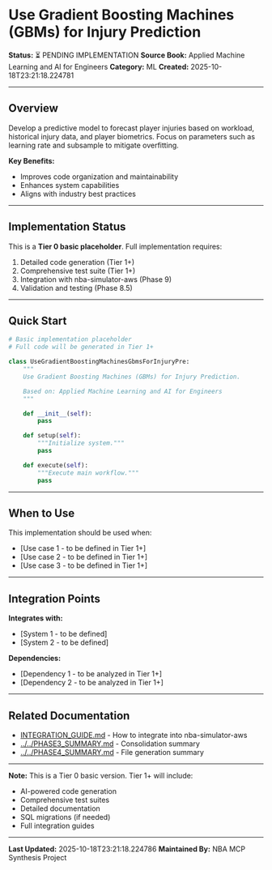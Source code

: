 # Use Gradient Boosting Machines (GBMs) for Injury Prediction

**Status:** ⏳ PENDING IMPLEMENTATION
**Source Book:** Applied Machine Learning and AI for Engineers
**Category:** ML
**Created:** 2025-10-18T23:21:18.224781

---

## Overview

Develop a predictive model to forecast player injuries based on workload, historical injury data, and player biometrics. Focus on parameters such as learning rate and subsample to mitigate overfitting.

**Key Benefits:**
- Improves code organization and maintainability
- Enhances system capabilities
- Aligns with industry best practices

---

## Implementation Status

This is a **Tier 0 basic placeholder**. Full implementation requires:
1. Detailed code generation (Tier 1+)
2. Comprehensive test suite (Tier 1+)
3. Integration with nba-simulator-aws (Phase 9)
4. Validation and testing (Phase 8.5)

---

## Quick Start

```python
# Basic implementation placeholder
# Full code will be generated in Tier 1+

class UseGradientBoostingMachinesGbmsForInjuryPre:
    """
    Use Gradient Boosting Machines (GBMs) for Injury Prediction.

    Based on: Applied Machine Learning and AI for Engineers
    """

    def __init__(self):
        pass

    def setup(self):
        """Initialize system."""
        pass

    def execute(self):
        """Execute main workflow."""
        pass
```

---

## When to Use

This implementation should be used when:
- [Use case 1 - to be defined in Tier 1+]
- [Use case 2 - to be defined in Tier 1+]
- [Use case 3 - to be defined in Tier 1+]

---

## Integration Points

**Integrates with:**
- [System 1 - to be defined]
- [System 2 - to be defined]

**Dependencies:**
- [Dependency 1 - to be analyzed in Tier 1+]
- [Dependency 2 - to be analyzed in Tier 1+]

---

## Related Documentation

- [INTEGRATION_GUIDE.md](INTEGRATION_GUIDE.md) - How to integrate into nba-simulator-aws
- [../../PHASE3_SUMMARY.md](../../PHASE3_SUMMARY.md) - Consolidation summary
- [../../PHASE4_SUMMARY.md](../../PHASE4_SUMMARY.md) - File generation summary

---

**Note:** This is a Tier 0 basic version. Tier 1+ will include:
- AI-powered code generation
- Comprehensive test suites
- Detailed documentation
- SQL migrations (if needed)
- Full integration guides

---

**Last Updated:** 2025-10-18T23:21:18.224786
**Maintained By:** NBA MCP Synthesis Project
